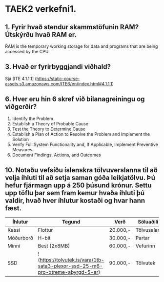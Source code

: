 # TAEK2 verkefni1.

## 1.	Fyrir hvað stendur skammstöfunin RAM? Útskýrðu hvað RAM er.

RAM is the temporary working storage for data and programs that are being accessed by the CPU.

## 3.	Hvað er fyrirbyggjandi viðhald?


   Sjá [ITE 4.1.1.1] (https://static-course-assets.s3.amazonaws.com/ITE6/en/index.html#4.1.1.1)

## 6.	Hver eru hin 6 skref við bilanagreiningu og viðgerðir?

1. Identify the Problem
1. Establish a Theory of Probable Cause
1. Test the Theory to Determine Cause 
5. Establish a Plan of Action to Resolve the Problem and Implement the Solution
5. Verify Full System Functionality and, If Applicable, Implement Preventive Measures
1. Document Findings, Actions, and Outcomes

## 10. Notaðu vefsíðu íslenskra tölvuverslanna til að velja íhluti til að setja saman góða leikjatölvu. Þú hefur fjármagn upp á 250 þúsund krónur. Settu upp töflu þar sem fram kemur hvaða íhluti þú valdir, hvað hver íhlutur kostaði og hvar hann fæst.

 Íhlutur | Tegund | Verð | Söluaðili
 --- | --- | --- | ---
 Kassi | Flottur | 20.000,- | Tölvusalan
 Móðurborð | H-bit | 30.000,- | Partar
 Minni | Best (2x8MB)  | 60.000,- | Vefurinn
 SSD | !(https://tolvutek.is/vara/1tb-sata3-plexor-ssd-25-m6-pro-xtreme-abyrgd-5-ar) | 90.000,- | Tölvutek
